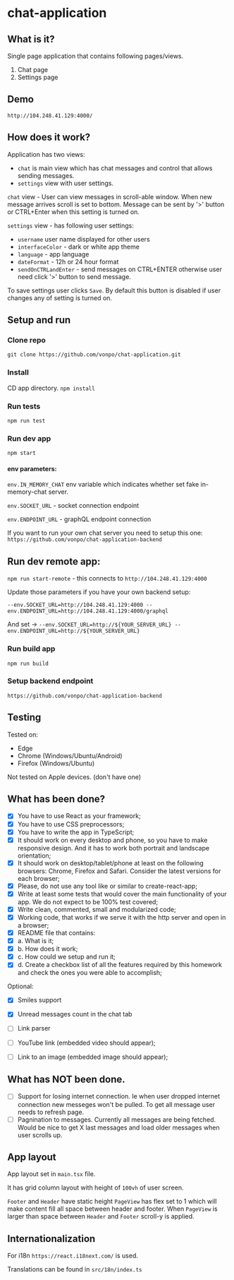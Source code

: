 # chat-application


## What is it? 
Single page application that contains following pages/views.
1. Chat page
2. Settings page

## Demo
`http://104.248.41.129:4000/`

## How does it work?

Application has two views:
- `chat` is main view which has chat messages and control that allows sending messages.
- `settings` view with user settings.

`chat` view - User can view messages in scroll-able window. When new message arrives scroll is set to bottom.
Message can be sent by '>' button or CTRL+Enter when this setting is turned on.

`settings` view - has following user settings:

- `username` user name displayed for other users
- `interfaceColor` - dark or white app theme
- `language` - app language
- `dateFormat` - 12h or 24 hour format
- `sendOnCTRLandEnter` - send messages on CTRL+ENTER otherwise user need click '>' button to send message. 

To save settings user clicks `Save`. By default this button is disabled if user changes any of setting is turned on.

## Setup and run

### Clone repo
`git clone https://github.com/vonpo/chat-application.git`

### Install
CD app directory.
`npm install`

### Run tests
`npm run test`

### Run dev app
`npm start`

#### env parameters:
`env.IN_MEMORY_CHAT` env variable which indicates whether set fake in-memory-chat server.

`env.SOCKET_URL` - socket connection endpoint

`env.ENDPOINT_URL` - graphQL endpoint connection

If you want to run your own chat server you need to setup this one:
`https://github.com/vonpo/chat-application-backend`

## Run dev remote app:
`npm run start-remote` - this connects to `http://104.248.41.129:4000` 

Update those parameters if you have your own backend setup:

`--env.SOCKET_URL=http://104.248.41.129:4000 --env.ENDPOINT_URL=http://104.248.41.129:4000/graphql`

And set -> 
`--env.SOCKET_URL=http://${YOUR_SERVER_URL} --env.ENDPOINT_URL=http://${YOUR_SERVER_URL}`

### Run build app
`npm run build`

### Setup backend endpoint
`https://github.com/vonpo/chat-application-backend`

## Testing
Tested on:
- Edge 
- Chrome (Windows/Ubuntu/Android)
- Firefox (Windows/Ubuntu)

Not tested on Apple devices. (don't have one)

## What has been done?
- [x] You have to use React as your framework;
- [x] You have to use CSS preprocessors;
- [x] You have to write the app in TypeScript;
- [x] It should work on every desktop and phone, so you have to make responsive
design. And it has to work both portrait and landscape orientation;
- [x] It should work on desktop/tablet/phone at least on the following browsers:
Chrome, Firefox and Safari. Consider the latest versions for each browser;
- [x] Please, do not use any tool like or similar to create-react-app;
- [x] Write at least some tests that would cover the main functionality of your app.
We do not expect to be 100% test covered;
- [x] Write clean, commented, small and modularized code;
- [x] Working code, that works if we serve it with the http server and open in a
browser;
- [x] README file that contains:
- [x] a. What is it;
- [x] b. How does it work;
- [x] c. How could we setup and run it;
- [x] d. Create a checkbox list of all the features required by this homework
and check the ones you were able to accomplish;

Optional:
- [x] Smiles support
- [x] Unread messages count in the chat tab
- [ ] Link parser
- [ ] YouTube link (embedded video should appear);
- [ ] Link to an image (embedded image should appear);


## What has NOT been done.
- [ ] Support for losing internet connection. Ie when user dropped internet connection new messeges won't be pulled.
To get all message user needs to refresh page.
- [ ] Pagnination to messages. Currently all messages are being fetched. Would be nice to get X last messages and load older messages when user scrolls up.

## App layout
App layout set in `main.tsx` file.

It has grid column layout with height of `100vh` of user screen.

`Footer` and `Header` have static height `PageView` has flex set to 1 which will make content fill all space between header and footer.
When `PageView` is larger than space between `Header` and `Footer` scroll-y is applied.


## Internationalization

For i18n `https://react.i18next.com/` is used.

Translations can be found in `src/18n/index.ts`
